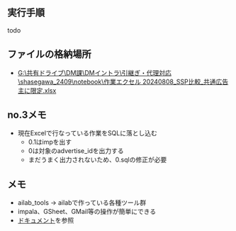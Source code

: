 ## 実行手順
todo

## ファイルの格納場所
- [G:\共有ドライブ\DM課\DMイントラ\引継ぎ・代理対応\shasegawa_2409\notebook\作業エクセル
20240808_SSP比較_共通広告主に限定.xlsx](https://docs.google.com/spreadsheets/d/1aiC7shaqKra6EEhbKIrei1HRaXUqjz44/edit?usp=drive_link&ouid=110042653407627959995&rtpof=true&sd=true)

## no.3メモ
- 現在Excelで行なっている作業をSQLに落とし込む
  - 0.1はimpを出す
  - 0は対象のadvertise_idを出力する
  - まだうまく出力されないため、0.sqlの修正が必要

## メモ
  - ailab_tools → ailabで作っている各種ツール群
  - impala、GSheet、GMail等の操作が簡単にできる
  - [ドキュメント](https://s3-ap-northeast-1.amazonaws.com/ailab-smn-valis/ailab-tools/docs/html/index.html)を参照
